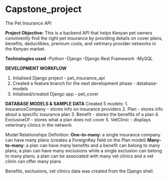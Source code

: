 # Capstone_project
The Pet Insurance API

**Project Objective:**
This is a backend API that helps Kenyan pet owners conviniently find the right pet insurance by providing details on cover plans, benefits, deductibles, premium costs, and vetrinary provider networks in the Kenyan market. 

**Technologies used**
-Python
-Django
-Django Rest Framework
-MySQL

**DEVELOPMENT WORKFLOW**
1. Intialised Django project - pet_insurance_api
2. Created a feature branch for the next development phase - database-models
3. Intialised/created Django app - pet_cover

**DATABASE MODELS & SAMPLE DATA**
Created 5 models:
    1. InsuranceCompany - stores info on insurance providers
    2. Plan - stores info about a specific insurance plan
    3. Benefit - stores the benefits of a plan
    4. ExclusiveOf - stores what a plan does not cover 
    5. VetClinic - displays veterinary clinics in the network

Model Relationships Definition:
    **One-to-many**: a single insurance company can have many plans (creates a ForeignKey field on the Plan model)
    **Many-to-many**: a plan can have many benefits and a benefit can belong to many plans; 
        a plan can have many exclusions while a single exclusion can belong to many plans; 
        a plan can be associated with many vet clinics and a vet clinin can offer many plans
    
Benefits, exclusions, vet clinics data was created from the Django shell.
